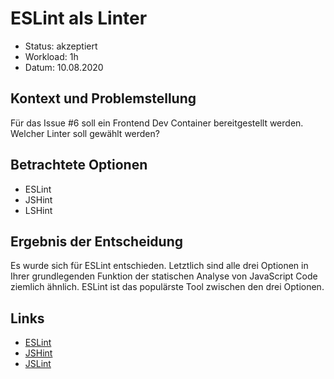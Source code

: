 # ESLint als Linter

* Status: akzeptiert
* Workload: 1h
* Datum: 10.08.2020

## Kontext und Problemstellung

Für das Issue #6 soll ein Frontend Dev Container bereitgestellt werden. Welcher Linter soll gewählt werden?

## Betrachtete Optionen

* ESLint
* JSHint
* LSHint

## Ergebnis der Entscheidung

Es wurde sich für ESLint entschieden. Letztlich sind alle drei Optionen in Ihrer grundlegenden Funktion der statischen Analyse von JavaScript Code ziemlich ähnlich. ESLint ist das populärste Tool zwischen den drei Optionen.

## Links

* [ESLint](https://eslint.org/)
* [JSHint](https://jshint.com/)
* [JSLint](https://jslint.com/)